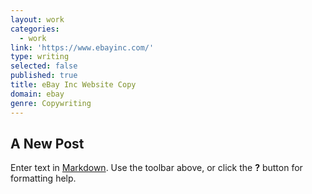 ```yaml
---
layout: work
categories:
  - work
link: 'https://www.ebayinc.com/'
type: writing
selected: false
published: true
title: eBay Inc Website Copy
domain: ebay
genre: Copywriting
---
```

## A New Post

Enter text in [Markdown](http://daringfireball.net/projects/markdown/). Use the toolbar above, or click the **?** button for formatting help.

